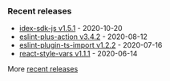 

### Recent releases
<!-- recent_releases starts -->
* [idex-sdk-js v1.5.1](https://github.com/idexio/idex-sdk-js/releases/tag/v1.5.1) - 2020-10-20
* [eslint-plus-action v3.4.2](https://github.com/bradennapier/eslint-plus-action/releases/tag/v3.4.2) - 2020-08-12
* [eslint-plugin-ts-import v1.2.2](https://github.com/bradennapier/eslint-plugin-ts-import/releases/tag/v1.2.2) - 2020-07-16
* [react-style-vars v1.1.1](https://github.com/bradennapier/react-style-vars/releases/tag/v1.1.1) - 2020-06-14
<!-- recent_releases ends -->
More [recent releases](https://github.com/bradennapier/bradennapier/blob/main/releases.md)


